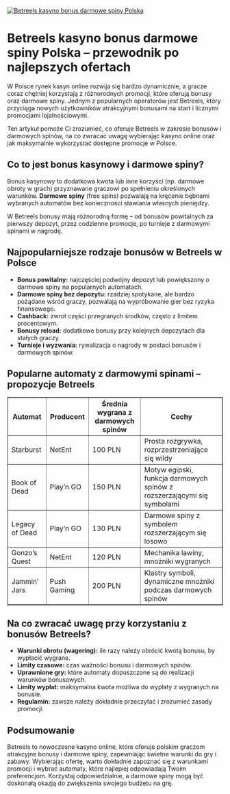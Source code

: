 [![Betreels kasyno bonus darmowe spiny Polska](https://123-caf.pages.dev/gitsignup.png)](https://vrmoo.ru/Bt82HjjY)

<h1>Betreels kasyno bonus darmowe spiny Polska – przewodnik po najlepszych ofertach</h1> <p>W Polsce rynek kasyn online rozwija się bardzo dynamicznie, a gracze coraz chętniej korzystają z różnorodnych promocji, które oferują bonusy oraz darmowe spiny. Jednym z popularnych operatorów jest Betreels, który przyciąga nowych użytkowników atrakcyjnymi bonusami na start i licznymi promocjami lojalnościowymi.</p> <p>Ten artykuł pomoże Ci zrozumieć, co oferuje Betreels w zakresie bonusów i darmowych spinów, na co zwracać uwagę wybierając kasyno online oraz jak maksymalnie wykorzystać dostępne promocje w Polsce.</p>  <h2>Co to jest bonus kasynowy i darmowe spiny?</h2> <p>Bonus kasynowy to dodatkowa kwota lub inne korzyści (np. darmowe obroty w grach) przyznawane graczowi po spełnieniu określonych warunków. <strong>Darmowe spiny</strong> (free spins) pozwalają na kręcenie bębnami wybranych automatów bez konieczności stawiania własnych pieniędzy.</p> <p>W Betreels bonusy mają różnorodną formę – od bonusów powitalnych za pierwszy depozyt, przez codzienne promocje, po turnieje z darmowymi spinami w nagrodę.</p>  <h2>Najpopularniejsze rodzaje bonusów w Betreels w Polsce</h2> <ul>   <li><strong>Bonus powitalny:</strong> najczęściej podwójny depozyt lub powiększony o darmowe spiny na popularnych automatach.</li>   <li><strong>Darmowe spiny bez depozytu:</strong> rzadziej spotykane, ale bardzo pożądane wśród graczy, pozwalają na wypróbowanie gier bez ryzyka finansowego.</li>   <li><strong>Cashback:</strong> zwrot części przegranych środków, często z limitem procentowym.</li>   <li><strong>Bonusy reload:</strong> dodatkowe bonusy przy kolejnych depozytach dla stałych graczy.</li>   <li><strong>Turnieje i wyzwania:</strong> rywalizacja o nagrody w postaci bonusów i darmowych spinów.</li> </ul>  <h2>Popularne automaty z darmowymi spinami – propozycje Betreels</h2> <table border="1" cellpadding="5" cellspacing="0">   <thead>     <tr>       <th>Automat</th>       <th>Producent</th>       <th>Średnia wygrana z darmowych spinów</th>       <th>Cechy</th>     </tr>   </thead>   <tbody>     <tr>       <td>Starburst</td>       <td>NetEnt</td>       <td>100 PLN</td>       <td>Prosta rozgrywka, rozprzestrzeniające się wildy</td>     </tr>     <tr>       <td>Book of Dead</td>       <td>Play’n GO</td>       <td>150 PLN</td>       <td>Motyw egipski, funkcja darmowych spinów z rozszerzającymi się symbolami</td>     </tr>     <tr>       <td>Legacy of Dead</td>       <td>Play’n GO</td>       <td>130 PLN</td>       <td>Darmowe spiny z symbolem rozszerzającym się losowo</td>     </tr>     <tr>       <td>Gonzo’s Quest</td>       <td>NetEnt</td>       <td>120 PLN</td>       <td>Mechanika lawiny, mnożniki wygranych</td>     </tr>     <tr>       <td>Jammin' Jars</td>       <td>Push Gaming</td>       <td>200 PLN</td>       <td>Klastry symboli, dynamiczne mnożniki podczas darmowych spinów</td>     </tr>   </tbody> </table>  <h2>Na co zwracać uwagę przy korzystaniu z bonusów Betreels?</h2> <ul>   <li><strong>Warunki obrotu (wagering):</strong> ile razy należy obrócić kwotą bonusu, by wypłacić wygrane.</li>   <li><strong>Limity czasowe:</strong> czas ważności bonusu i darmowych spinów.</li>   <li><strong>Uprawnione gry:</strong> które automaty dopuszczone są do realizacji warunków bonusowych.</li>   <li><strong>Limity wypłat:</strong> maksymalna kwota możliwa do wypłaty z wygranych na bonusie.</li>   <li><strong>Regulamin:</strong> zawsze należy dokładnie przeczytać i zrozumieć zasady promocji.</li> </ul>  <h2>Podsumowanie</h2> <p>Betreels to nowoczesne kasyno online, które oferuje polskim graczom atrakcyjne bonusy i darmowe spiny, zapewniając świetne warunki do gry i zabawy. Wybierając ofertę, warto dokładnie zapoznać się z warunkami promocji i wybrać automaty, które najlepiej odpowiadają Twoim preferencjom. Korzystaj odpowiedzialnie, a darmowe spiny mogą być doskonałą okazją do zwiększenia swojego budżetu na grę.</p>